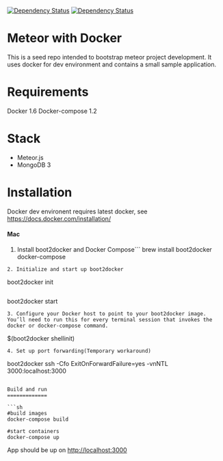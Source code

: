 [![Dependency Status](https://www.versioneye.com/user/projects/551d7c9c971f7847ca000010/badge.svg?style=flat)](https://www.versioneye.com/user/projects/551d7c9c971f7847ca000010)
[![Dependency Status](https://www.versioneye.com/user/projects/551d7ca6971f78433900000e/badge.svg?style=flat)](https://www.versioneye.com/user/projects/551d7ca6971f78433900000e)

Meteor with Docker
=====================================================
This is a seed repo intended to bootstrap meteor project development. It uses docker for dev environment and contains a small sample application.

Requirements
=============
Docker 1.6
Docker-compose 1.2

Stack
=============
* Meteor.js
* MongoDB 3


Installation
=============

Docker dev environent requires latest docker, see https://docs.docker.com/installation/

#### Mac
1. Install boot2docker and Docker Compose```
brew install boot2docker docker-compose
```
2. Initialize and start up boot2docker
```
boot2docker init
```
```
boot2docker start
```
3. Configure your Docker host to point to your boot2docker image. You’ll need to run this for every terminal session that invokes the docker or docker-compose command. 
```
$(boot2docker shellinit)
```
4. Set up port forwarding(Temporary workaround)
```
boot2docker ssh -Cfo ExitOnForwardFailure=yes -vnNTL 3000:localhost:3000
```

Build and run
=============

```sh
#build images
docker-compose build

#start containers
docker-compose up
```

App should be up on [http://localhost:3000](http://localhost:3000/)

